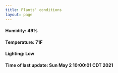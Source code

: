 ```yaml
---
title: Plants' conditions
layout: page
---
```



#### Humidity: 49%
#### Temperature: 71F
#### Lighting: Low
#### Time of last update: Sun May  2 10:00:01 CDT 2021

